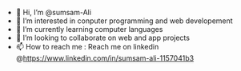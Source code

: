 - 👋 Hi, I’m @sumsam-Ali
- 👀 I’m interested in conputer programming and web developement
- 🌱 I’m currently learning computer languages
- 💞️ I’m looking to collaborate on web and app projects
- 📫 How to reach me : Reach me on linkedin @https://www.linkedin.com/in/sumsam-ali-1157041b3

<!---
sumsam-Ali/sumsam-Ali is a ✨ special ✨ repository because its `README.md` (this file) appears on your GitHub profile.
You can click the Preview link to take a look at your changes.
--->
